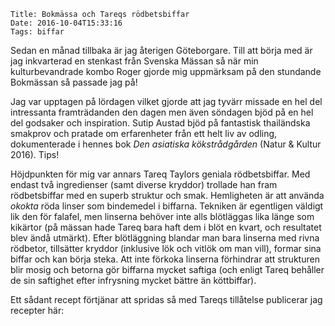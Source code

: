     Title: Bokmässa och Tareqs rödbetsbiffar
    Date: 2016-10-04T15:33:16
    Tags: biffar

Sedan en månad tillbaka är jag återigen Göteborgare. Till att börja med är jag inkvarterad en stenkast från Svenska Mässan så när min kulturbevandrade kombo Roger gjorde mig uppmärksam på den stundande Bokmässan så passade jag på!

<!-- more -->

Jag var upptagen på lördagen vilket gjorde att jag tyvärr missade en hel del intressanta framträdanden den dagen men även söndagen bjöd på en hel del godsaker och inspiration. Sutip Austad bjöd på fantastisk thailändska smakprov och pratade om erfarenheter från ett helt liv av odling, dokumenterade i hennes bok *Den asiatiska kökstrådgården* (Natur & Kultur 2016). Tips!

Höjdpunkten för mig var annars Tareq Taylors geniala rödbetsbiffar. Med endast två ingredienser (samt diverse kryddor) trollade han fram rödbetsbiffar med en superb struktur och smak. 
Hemligheten är att använda *okokta* röda linser som bindemedel i biffarna. Tekniken är egentligen väldigt lik den för falafel, men linserna behöver inte alls blötläggas lika länge som kikärtor (på mässan hade Tareq bara haft dem i blöt en kvart, och resultatet blev ändå utmärkt). Efter blötläggning blandar man bara linserna med rivna rödbetor, tillsätter kryddor (inklusive lök och vitlök om man vill), formar sina biffar och kan börja steka.
Att inte förkoka linserna förhindrar att strukturen blir mosig och betorna gör biffarna mycket saftiga (och enligt Tareq behåller de sin saftighet efter infrysning mycket bättre än köttbiffar).

Ett sådant recept förtjänar att spridas så med Tareqs tillåtelse publicerar jag recepter här: 

